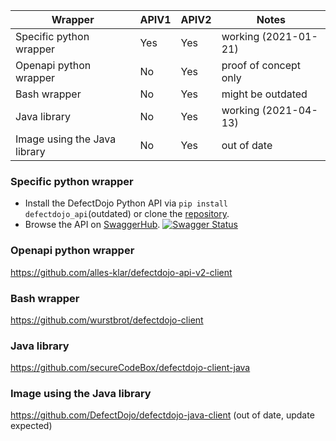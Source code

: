 | Wrapper                      | APIV1  | APIV2  | Notes                   |
| -----------------------------| -------|   ---- | ------------------------|
| Specific python wrapper      | Yes    | Yes    | working (2021-01-21)    |
| Openapi python wrapper       | No     | Yes    | proof of concept only   |
| Bash wrapper                 | No     | Yes    | might be outdated       |
| Java library                 | No     | Yes    | working (2021-04-13)    |
| Image using the Java library | No     | Yes    | out of date             |

### Specific python wrapper
* Install the DefectDojo Python API via `pip install defectdojo_api`(outdated) or clone
  the [repository](https://github.com/DefectDojo/defectdojo_api).
* Browse the API on
  [SwaggerHub](https://app.swaggerhub.com/apis/DefectDojo/defect-dojo_api_v_2/1.0.0).
  [![Swagger Status](http://online.swagger.io/validator?url=https://api.swaggerhub.com/apis/DefectDojo/defect-dojo_api_v_2/1.0.0)](https://app.swaggerhub.com/apis/DefectDojo/defect-dojo_api_v_2/1.0.0)

### Openapi python wrapper
https://github.com/alles-klar/defectdojo-api-v2-client

### Bash wrapper
https://github.com/wurstbrot/defectdojo-client

### Java library
https://github.com/secureCodeBox/defectdojo-client-java

### Image using the Java library
https://github.com/DefectDojo/defectdojo-java-client (out of date, update expected)
